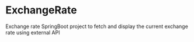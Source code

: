 # ExchangeRate

Exchange rate SpringBoot project to fetch and display the current exchange rate using external API 
